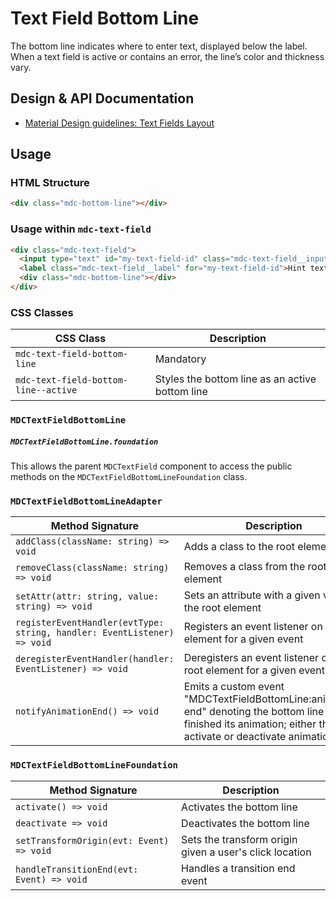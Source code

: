 <!--docs:
title: "Text Field Bottom Line"
layout: detail
section: components
excerpt: "The bottom line indicates where to enter text, displayed below the label"
iconId: text_field
path: /catalog/input-controls/text-field/bottom-line/
-->

# Text Field Bottom Line

The bottom line indicates where to enter text, displayed below the label. When a text field is active or contains an error, the line’s color and thickness vary.

## Design & API Documentation

<ul class="icon-list">
  <li class="icon-list-item icon-list-item--spec">
    <a href="https://material.io/guidelines/components/text-fields.html#text-fields-layout">Material Design guidelines: Text Fields Layout</a>
  </li>
</ul>

## Usage

### HTML Structure

```html
<div class="mdc-bottom-line"></div>
```

### Usage within `mdc-text-field`

```html
<div class="mdc-text-field">
  <input type="text" id="my-text-field-id" class="mdc-text-field__input">
  <label class="mdc-text-field__label" for="my-text-field-id">Hint text</label>
  <div class="mdc-bottom-line"></div>
</div>
```

### CSS Classes

CSS Class | Description
--- | ---
`mdc-text-field-bottom-line` | Mandatory
`mdc-text-field-bottom-line--active` | Styles the bottom line as an active bottom line

### `MDCTextFieldBottomLine`

##### `MDCTextFieldBottomLine.foundation`

This allows the parent `MDCTextField` component to access the public methods on the `MDCTextFieldBottomLineFoundation` class.

### `MDCTextFieldBottomLineAdapter`

Method Signature | Description
--- | ---
`addClass(className: string) => void` | Adds a class to the root element
`removeClass(className: string) => void` | Removes a class from the root element
`setAttr(attr: string, value: string) => void` | Sets an attribute with a given value on the root element
`registerEventHandler(evtType: string, handler: EventListener) => void` | Registers an event listener on the root element for a given event
`deregisterEventHandler(handler: EventListener) => void` | Deregisters an event listener on the root element for a given event
`notifyAnimationEnd() => void` | Emits a custom event "MDCTextFieldBottomLine:animation-end" denoting the bottom line has finished its animation; either the activate or deactivate animation

### `MDCTextFieldBottomLineFoundation`

Method Signature | Description
--- | ---
`activate() => void` | Activates the bottom line
`deactivate => void` | Deactivates the bottom line
`setTransformOrigin(evt: Event) => void` | Sets the transform origin given a user's click location
`handleTransitionEnd(evt: Event) => void` | Handles a transition end event
